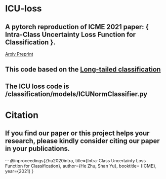 # ICU-loss
## A pytorch reproduction of ICME 2021 paper: { Intra-Class Uncertainty Loss Function for Classification }.
[Arxiv Preprint](https://arxiv.org/abs/2104.05298)
## This code based on the [Long-tailed classification](https://github.com/KaihuaTang/Long-Tailed-Recognition.pytorch)
## The ICU loss code is /classification/models/ICUNormClassifier.py

# Citation
## If you find our paper or this project helps your research, please kindly consider citing our paper in your publications.
···
@inproceedings{Zhu2020intra,
  title={Intra-Class Uncertainty Loss Function for Classification},
  author={He Zhu, Shan Yu},
  booktitle= {ICME},
  year={2021}
}

